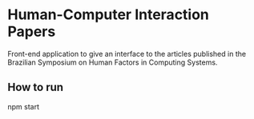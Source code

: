 # Human-Computer Interaction Papers

Front-end application to give an interface to the articles published in the Brazilian Symposium on Human Factors in Computing Systems.

## How to run

npm start

